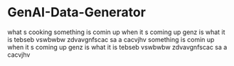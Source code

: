 # GenAI-Data-Generator
what s cooking
something is comin up
when it s coming up
genz is what it is
tebseb
vswbwbw
zdvavgnfscac
 sa a
cacvjhv
something is comin up
when it s coming up
genz is what it is
tebseb
vswbwbw
zdvavgnfscac
 sa a
cacvjhv

